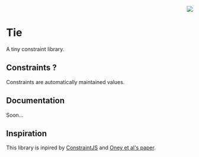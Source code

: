 <p align="right">
  <a href="https://travis-ci.org/QuentinRoy/tie">
    <img src="https://travis-ci.org/QuentinRoy/tie.svg?branch=master">
  </a>
</p>

# Tie

A tiny constraint library.

## Constraints ?

Constraints are automatically maintained values.

## Documentation

Soon...

## Inspiration

This library is inpired by [ConstraintJS][1] and [Oney et al's paper][2].

[1]: http://cjs.from.so
[2]: http://dl.acm.org/citation.cfm?id=2380146

